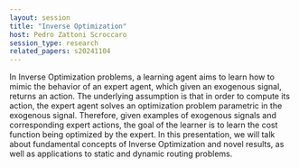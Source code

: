 ```yaml
---
layout: session
title: "Inverse Optimization"
host: Pedro Zattoni Scroccaro
session_type: research
related_papers: s20241104
---
```


In Inverse Optimization problems, a learning agent aims to learn how to mimic the behavior of an expert agent, which given an exogenous signal, returns an action. The underlying assumption is that in order to compute its action, the expert agent solves an optimization problem parametric in the exogenous signal. Therefore, given examples of exogenous signals and corresponding expert actions, the goal of the learner is to learn the cost function being optimized by the expert. In this presentation, we will talk about fundamental concepts of Inverse Optimization and novel results, as well as applications to static and dynamic routing problems. 